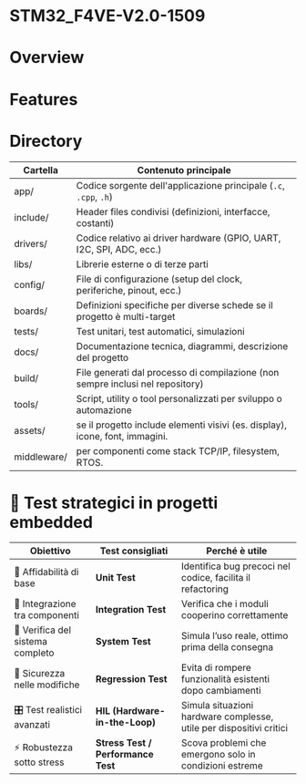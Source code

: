 # STM32_F4VE-V2.0-1509

# Overview

# Features

# Directory

| Cartella   | Contenuto principale                                                                 |
|------------|--------------------------------------------------------------------------------------|
| app/     | Codice sorgente dell'applicazione principale (`.c`, `.cpp`, `.h`)                    |
| include/ | Header files condivisi (definizioni, interfacce, costanti)                           |
| drivers/ | Codice relativo ai driver hardware (GPIO, UART, I2C, SPI, ADC, ecc.)                 |
| libs/    | Librerie esterne o di terze parti                                                    |
| config/  | File di configurazione (setup del clock, periferiche, pinout, ecc.)                  |
| boards/  | Definizioni specifiche per diverse schede se il progetto è multi-target              |
| tests/   | Test unitari, test automatici, simulazioni                                           |
| docs/    | Documentazione tecnica, diagrammi, descrizione del progetto                          |
| build/   | File generati dal processo di compilazione (non sempre inclusi nel repository)       |
| tools/   | Script, utility o tool personalizzati per sviluppo o automazione                     |
| assets/  | se il progetto include elementi visivi (es. display), icone, font, immagini.         |
| middleware/ | per componenti come stack TCP/IP, filesystem, RTOS.                                  |

# 🧪 Test strategici in progetti embedded

| Obiettivo                       | Test consigliati                          | Perché è utile                                                 |
|--------------------------------|-------------------------------------------|----------------------------------------------------------------|
| 🧱 Affidabilità di base         | **Unit Test**                             | Identifica bug precoci nel codice, facilita il refactoring     |
| 🔗 Integrazione tra componenti  | **Integration Test**                      | Verifica che i moduli cooperino correttamente                  |
| 🚀 Verifica del sistema completo| **System Test**                           | Simula l’uso reale, ottimo prima della consegna                |
| 🧪 Sicurezza nelle modifiche    | **Regression Test**                       | Evita di rompere funzionalità esistenti dopo cambiamenti       |
| 🎛️ Test realistici avanzati    | **HIL (Hardware-in-the-Loop)**            | Simula situazioni hardware complesse, utile per dispositivi critici |
| ⚡ Robustezza sotto stress      | **Stress Test / Performance Test**        | Scova problemi che emergono solo in condizioni estreme         |